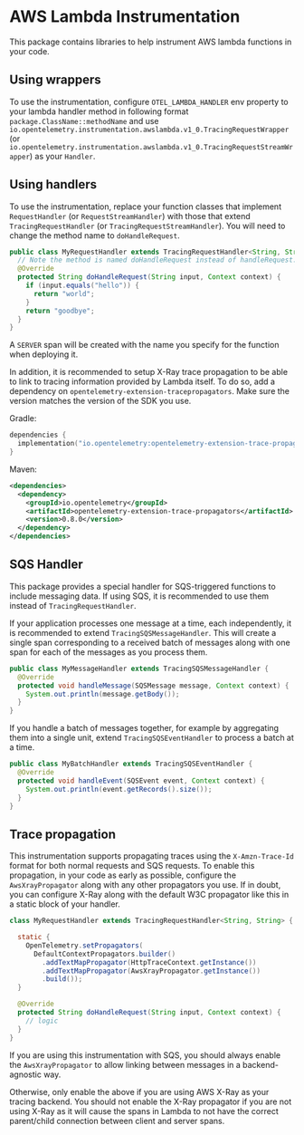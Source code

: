 # AWS Lambda Instrumentation

This package contains libraries to help instrument AWS lambda functions in your code.

## Using wrappers
To use the instrumentation, configure `OTEL_LAMBDA_HANDLER` env property to your lambda handler method in following format `package.ClassName::methodName`
and use `io.opentelemetry.instrumentation.awslambda.v1_0.TracingRequestWrapper` (or `io.opentelemetry.instrumentation.awslambda.v1_0.TracingRequestStreamWrapper`) as
your `Handler`.

## Using handlers
To use the instrumentation, replace your function classes that implement `RequestHandler` (or `RequestStreamHandler`) with those
that extend `TracingRequestHandler` (or `TracingRequestStreamHandler`). You will need to change the method name to `doHandleRequest`.

```java
public class MyRequestHandler extends TracingRequestHandler<String, String> {
  // Note the method is named doHandleRequest instead of handleRequest.
  @Override
  protected String doHandleRequest(String input, Context context) {
    if (input.equals("hello")) {
      return "world";
    }
    return "goodbye";
  }
}
```

A `SERVER` span will be created with the name you specify for the function when deploying it.

In addition, it is recommended to setup X-Ray trace propagation to be able to
link to tracing information provided by Lambda itself. To do so, add a dependency on
`opentelemetry-extension-tracepropagators`. Make sure the version matches the version of the SDK
you use.

Gradle:
```kotlin
dependencies {
  implementation("io.opentelemetry:opentelemetry-extension-trace-propagators:0.8.0")
}
```

Maven:
```xml
<dependencies>
  <dependency>
    <groupId>io.opentelemetry</groupId>
    <artifactId>opentelemetry-extension-trace-propagators</artifactId>
    <version>0.8.0</version>
  </dependency>
</dependencies>
```

## SQS Handler

This package provides a special handler for SQS-triggered functions to include messaging data.
If using SQS, it is recommended to use them instead of `TracingRequestHandler`.

If your application processes one message at a time, each independently, it is recommended to extend
`TracingSQSMessageHandler`. This will create a single span corresponding to a received batch of
messages along with one span for each of the messages as you process them.

```java
public class MyMessageHandler extends TracingSQSMessageHandler {
  @Override
  protected void handleMessage(SQSMessage message, Context context) {
    System.out.println(message.getBody());
  }
}
```

If you handle a batch of messages together, for example by aggregating them into a single unit,
extend `TracingSQSEventHandler` to process a batch at a time.

```java
public class MyBatchHandler extends TracingSQSEventHandler {
  @Override
  protected void handleEvent(SQSEvent event, Context context) {
    System.out.println(event.getRecords().size());
  }
}
```

## Trace propagation

This instrumentation supports propagating traces using the `X-Amzn-Trace-Id` format for both normal
requests and SQS requests. To enable this propagation, in your code as early as possible,
configure the `AwsXrayPropagator` along with any other propagators you use. If in doubt, you can
configure X-Ray along with the default W3C propagator like this in a static block of your handler.

```java
class MyRequestHandler extends TracingRequestHandler<String, String> {

  static {
    OpenTelemetry.setPropagators(
      DefaultContextPropagators.builder()
        .addTextMapPropagator(HttpTraceContext.getInstance())
        .addTextMapPropagator(AwsXrayPropagator.getInstance())
        .build());
  }

  @Override
  protected String doHandleRequest(String input, Context context) {
    // logic
  }
}
```

If you are using this instrumentation with SQS, you should always enable the `AwsXrayPropagator` to
allow linking between messages in a backend-agnostic way.

Otherwise, only enable the above if you are using AWS X-Ray as your tracing backend. You should not
enable the X-Ray propagator if you are not using X-Ray as it will cause the spans in Lambda to not
have the correct parent/child connection between client and server spans.
